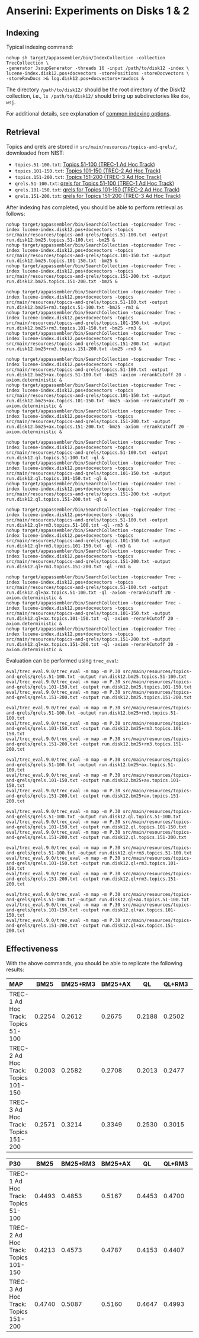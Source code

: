 # Anserini: Experiments on Disks 1 &amp; 2

## Indexing

Typical indexing command:

```
nohup sh target/appassembler/bin/IndexCollection -collection TrecCollection \
-generator JsoupGenerator -threads 16 -input /path/to/disk12 -index \
lucene-index.disk12.pos+docvectors -storePositions -storeDocvectors \
-storeRawDocs >& log.disk12.pos+docvectors+rawdocs &
```

The directory `/path/to/disk12/` should be the root directory of the Disk12 collection, i.e., `ls /path/to/disk12/` should bring up subdirectories like `doe`, `wsj`.

For additional details, see explanation of [common indexing options](common-indexing-options.md).

## Retrieval

Topics and qrels are stored in `src/main/resources/topics-and-qrels/`, downloaded from NIST:

+ `topics.51-100.txt`: [Topics 51-100 (TREC-1 Ad Hoc Track)](http://trec.nist.gov/data/topics_eng/topics.51-100.gz)
+ `topics.101-150.txt`: [Topics 101-150 (TREC-2 Ad Hoc Track)](http://trec.nist.gov/data/topics_eng/topics.101-150.gz)
+ `topics.151-200.txt`: [Topics 151-200 (TREC-3 Ad Hoc Track)](http://trec.nist.gov/data/topics_eng/topics.151-200.gz)
+ `qrels.51-100.txt`: [qrels for Topics 51-100 (TREC-1 Ad Hoc Track)](http://trec.nist.gov/data/qrels_eng/qrels.51-100.disk1.disk2.parts1-5.tar.gz)
+ `qrels.101-150.txt`: [qrels for Topics 101-150 (TREC-2 Ad Hoc Track)](http://trec.nist.gov/data/qrels_eng/qrels.101-150.disk1.disk2.parts1-5.tar.gz)
+ `qrels.151-200.txt`: [qrels for Topics 151-200 (TREC-3 Ad Hoc Track)](http://trec.nist.gov/data/qrels_eng/qrels.151-200.201-250.disks1-3.all.tar.gz)

After indexing has completed, you should be able to perform retrieval as follows:

```
nohup target/appassembler/bin/SearchCollection -topicreader Trec -index lucene-index.disk12.pos+docvectors -topics src/main/resources/topics-and-qrels/topics.51-100.txt -output run.disk12.bm25.topics.51-100.txt -bm25 &
nohup target/appassembler/bin/SearchCollection -topicreader Trec -index lucene-index.disk12.pos+docvectors -topics src/main/resources/topics-and-qrels/topics.101-150.txt -output run.disk12.bm25.topics.101-150.txt -bm25 &
nohup target/appassembler/bin/SearchCollection -topicreader Trec -index lucene-index.disk12.pos+docvectors -topics src/main/resources/topics-and-qrels/topics.151-200.txt -output run.disk12.bm25.topics.151-200.txt -bm25 &

nohup target/appassembler/bin/SearchCollection -topicreader Trec -index lucene-index.disk12.pos+docvectors -topics src/main/resources/topics-and-qrels/topics.51-100.txt -output run.disk12.bm25+rm3.topics.51-100.txt -bm25 -rm3 &
nohup target/appassembler/bin/SearchCollection -topicreader Trec -index lucene-index.disk12.pos+docvectors -topics src/main/resources/topics-and-qrels/topics.101-150.txt -output run.disk12.bm25+rm3.topics.101-150.txt -bm25 -rm3 &
nohup target/appassembler/bin/SearchCollection -topicreader Trec -index lucene-index.disk12.pos+docvectors -topics src/main/resources/topics-and-qrels/topics.151-200.txt -output run.disk12.bm25+rm3.topics.151-200.txt -bm25 -rm3 &

nohup target/appassembler/bin/SearchCollection -topicreader Trec -index lucene-index.disk12.pos+docvectors -topics src/main/resources/topics-and-qrels/topics.51-100.txt -output run.disk12.bm25+ax.topics.51-100.txt -bm25 -axiom -rerankCutoff 20 -axiom.deterministic &
nohup target/appassembler/bin/SearchCollection -topicreader Trec -index lucene-index.disk12.pos+docvectors -topics src/main/resources/topics-and-qrels/topics.101-150.txt -output run.disk12.bm25+ax.topics.101-150.txt -bm25 -axiom -rerankCutoff 20 -axiom.deterministic &
nohup target/appassembler/bin/SearchCollection -topicreader Trec -index lucene-index.disk12.pos+docvectors -topics src/main/resources/topics-and-qrels/topics.151-200.txt -output run.disk12.bm25+ax.topics.151-200.txt -bm25 -axiom -rerankCutoff 20 -axiom.deterministic &

nohup target/appassembler/bin/SearchCollection -topicreader Trec -index lucene-index.disk12.pos+docvectors -topics src/main/resources/topics-and-qrels/topics.51-100.txt -output run.disk12.ql.topics.51-100.txt -ql &
nohup target/appassembler/bin/SearchCollection -topicreader Trec -index lucene-index.disk12.pos+docvectors -topics src/main/resources/topics-and-qrels/topics.101-150.txt -output run.disk12.ql.topics.101-150.txt -ql &
nohup target/appassembler/bin/SearchCollection -topicreader Trec -index lucene-index.disk12.pos+docvectors -topics src/main/resources/topics-and-qrels/topics.151-200.txt -output run.disk12.ql.topics.151-200.txt -ql &

nohup target/appassembler/bin/SearchCollection -topicreader Trec -index lucene-index.disk12.pos+docvectors -topics src/main/resources/topics-and-qrels/topics.51-100.txt -output run.disk12.ql+rm3.topics.51-100.txt -ql -rm3 &
nohup target/appassembler/bin/SearchCollection -topicreader Trec -index lucene-index.disk12.pos+docvectors -topics src/main/resources/topics-and-qrels/topics.101-150.txt -output run.disk12.ql+rm3.topics.101-150.txt -ql -rm3 &
nohup target/appassembler/bin/SearchCollection -topicreader Trec -index lucene-index.disk12.pos+docvectors -topics src/main/resources/topics-and-qrels/topics.151-200.txt -output run.disk12.ql+rm3.topics.151-200.txt -ql -rm3 &

nohup target/appassembler/bin/SearchCollection -topicreader Trec -index lucene-index.disk12.pos+docvectors -topics src/main/resources/topics-and-qrels/topics.51-100.txt -output run.disk12.ql+ax.topics.51-100.txt -ql -axiom -rerankCutoff 20 -axiom.deterministic &
nohup target/appassembler/bin/SearchCollection -topicreader Trec -index lucene-index.disk12.pos+docvectors -topics src/main/resources/topics-and-qrels/topics.101-150.txt -output run.disk12.ql+ax.topics.101-150.txt -ql -axiom -rerankCutoff 20 -axiom.deterministic &
nohup target/appassembler/bin/SearchCollection -topicreader Trec -index lucene-index.disk12.pos+docvectors -topics src/main/resources/topics-and-qrels/topics.151-200.txt -output run.disk12.ql+ax.topics.151-200.txt -ql -axiom -rerankCutoff 20 -axiom.deterministic &

```

Evaluation can be performed using `trec_eval`:

```
eval/trec_eval.9.0/trec_eval -m map -m P.30 src/main/resources/topics-and-qrels/qrels.51-100.txt -output run.disk12.bm25.topics.51-100.txt
eval/trec_eval.9.0/trec_eval -m map -m P.30 src/main/resources/topics-and-qrels/qrels.101-150.txt -output run.disk12.bm25.topics.101-150.txt
eval/trec_eval.9.0/trec_eval -m map -m P.30 src/main/resources/topics-and-qrels/qrels.151-200.txt -output run.disk12.bm25.topics.151-200.txt

eval/trec_eval.9.0/trec_eval -m map -m P.30 src/main/resources/topics-and-qrels/qrels.51-100.txt -output run.disk12.bm25+rm3.topics.51-100.txt
eval/trec_eval.9.0/trec_eval -m map -m P.30 src/main/resources/topics-and-qrels/qrels.101-150.txt -output run.disk12.bm25+rm3.topics.101-150.txt
eval/trec_eval.9.0/trec_eval -m map -m P.30 src/main/resources/topics-and-qrels/qrels.151-200.txt -output run.disk12.bm25+rm3.topics.151-200.txt

eval/trec_eval.9.0/trec_eval -m map -m P.30 src/main/resources/topics-and-qrels/qrels.51-100.txt -output run.disk12.bm25+ax.topics.51-100.txt
eval/trec_eval.9.0/trec_eval -m map -m P.30 src/main/resources/topics-and-qrels/qrels.101-150.txt -output run.disk12.bm25+ax.topics.101-150.txt
eval/trec_eval.9.0/trec_eval -m map -m P.30 src/main/resources/topics-and-qrels/qrels.151-200.txt -output run.disk12.bm25+ax.topics.151-200.txt

eval/trec_eval.9.0/trec_eval -m map -m P.30 src/main/resources/topics-and-qrels/qrels.51-100.txt -output run.disk12.ql.topics.51-100.txt
eval/trec_eval.9.0/trec_eval -m map -m P.30 src/main/resources/topics-and-qrels/qrels.101-150.txt -output run.disk12.ql.topics.101-150.txt
eval/trec_eval.9.0/trec_eval -m map -m P.30 src/main/resources/topics-and-qrels/qrels.151-200.txt -output run.disk12.ql.topics.151-200.txt

eval/trec_eval.9.0/trec_eval -m map -m P.30 src/main/resources/topics-and-qrels/qrels.51-100.txt -output run.disk12.ql+rm3.topics.51-100.txt
eval/trec_eval.9.0/trec_eval -m map -m P.30 src/main/resources/topics-and-qrels/qrels.101-150.txt -output run.disk12.ql+rm3.topics.101-150.txt
eval/trec_eval.9.0/trec_eval -m map -m P.30 src/main/resources/topics-and-qrels/qrels.151-200.txt -output run.disk12.ql+rm3.topics.151-200.txt

eval/trec_eval.9.0/trec_eval -m map -m P.30 src/main/resources/topics-and-qrels/qrels.51-100.txt -output run.disk12.ql+ax.topics.51-100.txt
eval/trec_eval.9.0/trec_eval -m map -m P.30 src/main/resources/topics-and-qrels/qrels.101-150.txt -output run.disk12.ql+ax.topics.101-150.txt
eval/trec_eval.9.0/trec_eval -m map -m P.30 src/main/resources/topics-and-qrels/qrels.151-200.txt -output run.disk12.ql+ax.topics.151-200.txt

```

## Effectiveness

With the above commands, you should be able to replicate the following results:

MAP                                     | BM25      | BM25+RM3  | BM25+AX   | QL        | QL+RM3    | QL+AX     |
:---------------------------------------|-----------|-----------|-----------|-----------|-----------|-----------|
TREC-1 Ad Hoc Track: Topics 51-100      | 0.2254    | 0.2612    | 0.2675    | 0.2188    | 0.2502    | 0.2519    |
TREC-2 Ad Hoc Track: Topics 101-150     | 0.2003    | 0.2582    | 0.2708    | 0.2013    | 0.2477    | 0.2606    |
TREC-3 Ad Hoc Track: Topics 151-200     | 0.2571    | 0.3214    | 0.3349    | 0.2530    | 0.3015    | 0.3113    |


P30                                     | BM25      | BM25+RM3  | BM25+AX   | QL        | QL+RM3    | QL+AX     |
:---------------------------------------|-----------|-----------|-----------|-----------|-----------|-----------|
TREC-1 Ad Hoc Track: Topics 51-100      | 0.4493    | 0.4853    | 0.5167    | 0.4453    | 0.4700    | 0.4967    |
TREC-2 Ad Hoc Track: Topics 101-150     | 0.4213    | 0.4573    | 0.4787    | 0.4153    | 0.4407    | 0.4660    |
TREC-3 Ad Hoc Track: Topics 151-200     | 0.4740    | 0.5087    | 0.5160    | 0.4647    | 0.4993    | 0.5160    |


